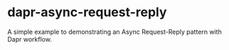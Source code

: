 # dapr-async-request-reply
A simple example to demonstrating an Async Request-Reply pattern with Dapr workflow.
